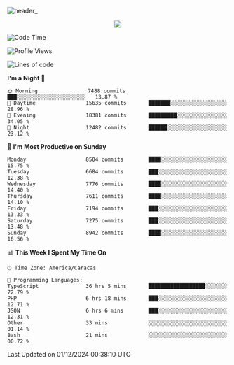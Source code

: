 ![header_](https://github.com/user-attachments/assets/4010d822-ccdc-4198-b608-18c773338d18)


<p align="center">
  <a href="http://www.github.com/thevacs">
    <img src="https://github-readme-streak-stats.herokuapp.com/?user=thevacs&stroke=ffffff&background=1c1917&ring=0891b2&fire=0891b2&currStreakNum=ffffff&currStreakLabel=0891b2&sideNums=ffffff&sideLabels=ffffff&dates=ffffff&hide_border=true" />
  </a>
</p>

<!--START_SECTION:waka-->
![Code Time](http://img.shields.io/badge/Code%20Time-3%2C155%20hrs%2013%20mins-blue)

![Profile Views](http://img.shields.io/badge/Profile%20Views-0-blue)

![Lines of code](https://img.shields.io/badge/From%20Hello%20World%20I%27ve%20Written-5.2%20million%20lines%20of%20code-blue)

**I'm a Night 🦉** 

```text
🌞 Morning                7488 commits        ███░░░░░░░░░░░░░░░░░░░░░░   13.87 % 
🌆 Daytime                15635 commits       ███████░░░░░░░░░░░░░░░░░░   28.96 % 
🌃 Evening                18381 commits       █████████░░░░░░░░░░░░░░░░   34.05 % 
🌙 Night                  12482 commits       ██████░░░░░░░░░░░░░░░░░░░   23.12 % 
```
📅 **I'm Most Productive on Sunday** 

```text
Monday                   8504 commits        ████░░░░░░░░░░░░░░░░░░░░░   15.75 % 
Tuesday                  6684 commits        ███░░░░░░░░░░░░░░░░░░░░░░   12.38 % 
Wednesday                7776 commits        ████░░░░░░░░░░░░░░░░░░░░░   14.40 % 
Thursday                 7611 commits        ████░░░░░░░░░░░░░░░░░░░░░   14.10 % 
Friday                   7194 commits        ███░░░░░░░░░░░░░░░░░░░░░░   13.33 % 
Saturday                 7275 commits        ███░░░░░░░░░░░░░░░░░░░░░░   13.48 % 
Sunday                   8942 commits        ████░░░░░░░░░░░░░░░░░░░░░   16.56 % 
```


📊 **This Week I Spent My Time On** 

```text
🕑︎ Time Zone: America/Caracas

💬 Programming Languages: 
TypeScript               36 hrs 5 mins       ██████████████████░░░░░░░   72.79 % 
PHP                      6 hrs 18 mins       ███░░░░░░░░░░░░░░░░░░░░░░   12.71 % 
JSON                     6 hrs 6 mins        ███░░░░░░░░░░░░░░░░░░░░░░   12.31 % 
Other                    33 mins             ░░░░░░░░░░░░░░░░░░░░░░░░░   01.14 % 
Bash                     21 mins             ░░░░░░░░░░░░░░░░░░░░░░░░░   00.72 % 
```


 Last Updated on 01/12/2024 00:38:10 UTC
<!--END_SECTION:waka-->
